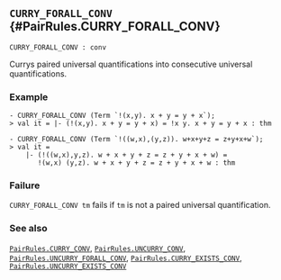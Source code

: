 ## `CURRY_FORALL_CONV` {#PairRules.CURRY_FORALL_CONV}


```
CURRY_FORALL_CONV : conv
```



Currys paired universal quantifications into
consecutive universal quantifications.

### Example

    
    - CURRY_FORALL_CONV (Term `!(x,y). x + y = y + x`);
    > val it = |- (!(x,y). x + y = y + x) = !x y. x + y = y + x : thm
    
    - CURRY_FORALL_CONV (Term `!((w,x),(y,z)). w+x+y+z = z+y+x+w`);
    > val it =
        |- (!((w,x),y,z). w + x + y + z = z + y + x + w) =
           !(w,x) (y,z). w + x + y + z = z + y + x + w : thm
    



### Failure

`CURRY_FORALL_CONV tm` fails if `tm` is not a paired universal quantification.

### See also

[`PairRules.CURRY_CONV`](#PairRules.CURRY_CONV), [`PairRules.UNCURRY_CONV`](#PairRules.UNCURRY_CONV), [`PairRules.UNCURRY_FORALL_CONV`](#PairRules.UNCURRY_FORALL_CONV), [`PairRules.CURRY_EXISTS_CONV`](#PairRules.CURRY_EXISTS_CONV), [`PairRules.UNCURRY_EXISTS_CONV`](#PairRules.UNCURRY_EXISTS_CONV)

